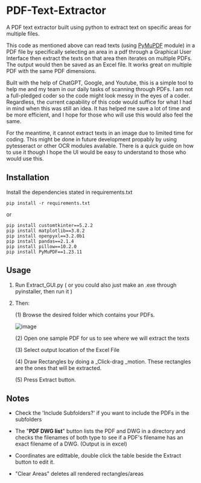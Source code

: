 # PDF-Text-Extractor
A PDF text extractor built using python to extract text on specific areas for multiple files.

This code as mentioned above can read texts (using [PyMuPDF](https://github.com/pymupdf/PyMuPDF) module) in a PDF file by specifically selecting an area in a pdf through a Graphical User Interface then extract the texts on that area then iterates on multiple PDFs. The output would then be saved as an Excel file. It works great on multiple PDF with the same PDF dimensions.

Built with the help of ChatGPT, Google, and Youtube, this is a simple tool to help me and my team in our daily tasks of scanning through PDFs. I am not a full-pledged coder so the code might look messy in the eyes of a coder. Regardless, the current capability of this code would suffice for what I had in mind when this was still an idea. It has helped me save a lot of time and be more efficient, and I hope for those who will use this would also feel the same.

For the meantime, it cannot extract texts in an image due to limited time for coding. This might be done in future development propably by using pytesseract or other OCR modules available. There is a quick guide on how to use it though I hope the UI would be easy to understand to those who would use this.

## Installation
Install the dependencies stated in requirements.txt
```
pip install -r requirements.txt
```
or
```
pip install ﻿customtkinter==5.2.2
pip install matplotlib==3.8.2
pip install openpyxl==3.2.0b1
pip install pandas==2.1.4
pip install pillow==10.2.0
pip install PyMuPDF==1.23.11
```
## Usage
1. Run Extract_GUI.py ( or you could also just make an .exe through pyinstaller, then run it )
2. Then:
   
    (1) Browse the desired folder which contains your PDFs.
   
   ![image](https://github.com/Yayap-dev/PDF-Text-Extractor/assets/21073411/66b54df5-ca84-4367-a3ee-5da2ddba268d)

    (2) Open one sample PDF for us to see where we will extract the texts
   
    (3) Select output location of the Excel File
   
    (4) Draw Rectangles by doing a _Click-drag _motion. These rectangles are the ones that will be extracted.
   
    (5) Press Extract button.

## Notes

- Check the 'Include Subfolders?' if you want to include the PDFs in the subfolders
- The "**PDF DWG list**" button lists the PDF and DWG in a directory and checks the filenames of both type to see if a PDF's filename has an exact filename of a DWG. (Output is in excel)

- Coordinates are edittable, double click the table beside the Extract button to edit it.
  
- "Clear Areas" deletes all rendered rectangles/areas
